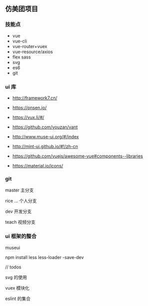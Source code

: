 ## 仿美团项目

### 技能点

* vue
* vue-cli
* vue-router+vuex
* vue-resource/axios
* flex sass
* svg
* es6
* git

### ui 库
* http://framework7.cn/
* https://onsen.io/
* https://vux.li/#/ 
* https://github.com/youzan/vant
* http://www.muse-ui.org/#/index
* http://mint-ui.github.io/#!/zh-cn 

* https://github.com/vuejs/awesome-vue#components--libraries

* https://material.io/icons/

### git
master  主分支

rice ...  个人分支

dev     开发分支 

teach   视频分支



### ui 框架的整合

museui

npm install less less-loader -save-dev


// todos

svg 的使用

vuex  模块化

eslint 的集合


